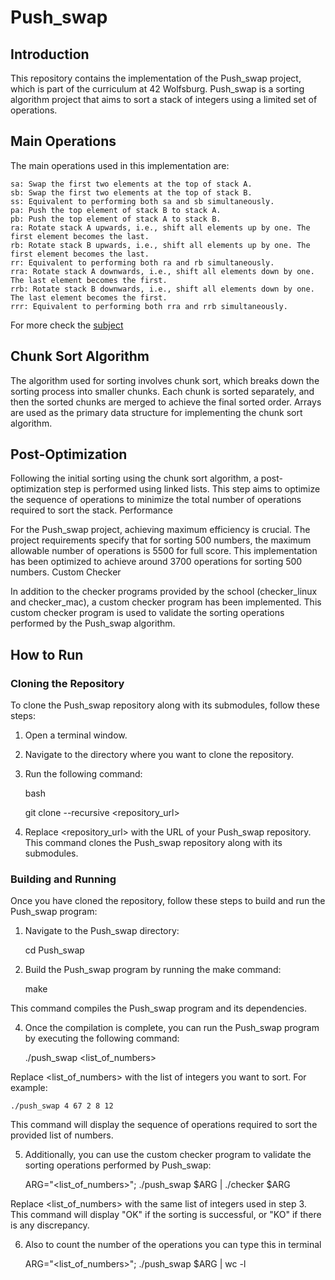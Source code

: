 # Push_swap

## Introduction

This repository contains the implementation of the Push_swap project, which is part of the curriculum at 42 Wolfsburg. Push_swap is a sorting algorithm project that aims to sort a stack of integers using a limited set of operations.


## Main Operations

The main operations used in this implementation are:

    sa: Swap the first two elements at the top of stack A.
    sb: Swap the first two elements at the top of stack B.
    ss: Equivalent to performing both sa and sb simultaneously.
    pa: Push the top element of stack B to stack A.
    pb: Push the top element of stack A to stack B.
    ra: Rotate stack A upwards, i.e., shift all elements up by one. The first element becomes the last.
    rb: Rotate stack B upwards, i.e., shift all elements up by one. The first element becomes the last.
    rr: Equivalent to performing both ra and rb simultaneously.
    rra: Rotate stack A downwards, i.e., shift all elements down by one. The last element becomes the first.
    rrb: Rotate stack B downwards, i.e., shift all elements down by one. The last element becomes the first.
    rrr: Equivalent to performing both rra and rrb simultaneously.

For more check the [subject](subject.pdf)

## Chunk Sort Algorithm

The algorithm used for sorting involves chunk sort, which breaks down the sorting process into smaller chunks. Each chunk is sorted separately, and then the sorted chunks are merged to achieve the final sorted order. Arrays are used as the primary data structure for implementing the chunk sort algorithm.


## Post-Optimization

Following the initial sorting using the chunk sort algorithm, a post-optimization step is performed using linked lists. This step aims to optimize the sequence of operations to minimize the total number of operations required to sort the stack.
Performance

For the Push_swap project, achieving maximum efficiency is crucial. The project requirements specify that for sorting 500 numbers, the maximum allowable number of operations is 5500 for full score. This implementation has been optimized to achieve around 3700 operations for sorting 500 numbers.
Custom Checker

In addition to the checker programs provided by the school (checker_linux and checker_mac), a custom checker program has been implemented. This custom checker program is used to validate the sorting operations performed by the Push_swap algorithm.


## How to Run

### Cloning the Repository

To clone the Push_swap repository along with its submodules, follow these steps:

1. Open a terminal window.

2. Navigate to the directory where you want to clone the repository.

3. Run the following command:

    bash

    git clone --recursive <repository_url>

4. Replace <repository_url> with the URL of your Push_swap repository.
This command clones the Push_swap repository along with its submodules.

### Building and Running

Once you have cloned the repository, follow these steps to build and run the Push_swap program:

1. Navigate to the Push_swap directory:

    cd Push_swap

2. Build the Push_swap program by running the make command:

    make

This command compiles the Push_swap program and its dependencies.

4. Once the compilation is complete, you can run the Push_swap program by executing the following command:

    ./push_swap <list_of_numbers>

Replace <list_of_numbers> with the list of integers you want to sort. For example:

    ./push_swap 4 67 2 8 12

This command will display the sequence of operations required to sort the provided list of numbers.

5. Additionally, you can use the custom checker program to validate the sorting operations performed by Push_swap:

    ARG="<list_of_numbers>"; ./push_swap $ARG | ./checker $ARG

Replace <list_of_numbers> with the same list of integers used in step 3. This command will display "OK" if the sorting is successful, or "KO" if there is any discrepancy.

6. Also to count the number of the operations you can type this in terminal 

    ARG="<list_of_numbers>"; ./push_swap $ARG | wc -l
